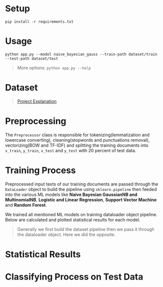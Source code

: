 # Setup

```pip install -r requirements.txt```

# Usage

```python app.py --model naive_bayesian_gauss --train-path dataset/train --test-path dataset/test```

> More options: ```python app.py --help```

# Dataset

> [Project Explanation](https://github.com/HamedBabaei/ML992/tree/main/dataset)

# Preprocessing

The `Preprocessor` class is responsible for tokenizing(lemmatization and lowercase converting), cleaning(stopwords and punctuations removal), vectorizing(BOW and TF-IDF) and splitting the training documents into `x_train`, `y_train`, `x_test` and `y_test` with 20 percent of test data.

# Training Process

Preprocessed input texts of our training documents are passed through the `DataLoader` object to build the pipeline using `sklearn.pipeline` then feeded into the various ML models like **Naive Bayesian GaussianNB and MultinomialNB**, **Logistic and Linear Regression**, **Support Vector Machine** and **Random Forest**.

We trained all mentioned ML models on training dataloader object pipeline. Below are calculated and plotted statistical results for each model. 

> Generally we first build the dataset pipeline then we pass it through the dataloader object. Here we did the opposite.

# Statistical Results

# Classifying Process on Test Data